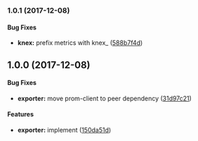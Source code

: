 <a name="1.0.1"></a>
### 1.0.1 (2017-12-08)


#### Bug Fixes

* **knex:** prefix metrics with knex_ ([588b7f4d](git+https://github.com/hekike/knex-prometheus-exporter.git/commit/588b7f4d))


<a name="1.0.0"></a>
## 1.0.0 (2017-12-08)


#### Bug Fixes

* **exporter:** move prom-client to peer dependency ([31d97c21](git+https://github.com/hekike/knex-prometheus-exporter.git/commit/31d97c21))


#### Features

* **exporter:** implement ([150da51d](git+https://github.com/hekike/knex-prometheus-exporter.git/commit/150da51d))

